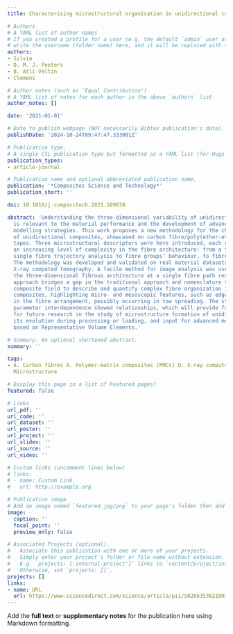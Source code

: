 ```yaml
---
title: Characterising microstructural organisation in unidirectional composites

# Authors
# A YAML list of author names
# If you created a profile for a user (e.g. the default `admin` user at `content/authors/admin/`), 
# write the username (folder name) here, and it will be replaced with their full name and linked to their profile.
authors:
- Silvia
- D. M. J. Peeters
- B. Atli-Veltin
- Clemens

# Author notes (such as 'Equal Contribution')
# A YAML list of notes for each author in the above `authors` list
author_notes: []

date: '2021-01-01'

# Date to publish webpage (NOT necessarily Bibtex publication's date).
publishDate: '2024-10-24T09:47:47.333001Z'

# Publication type.
# A single CSL publication type but formatted as a YAML list (for Hugo requirements).
publication_types:
- article-journal

# Publication name and optional abbreviated publication name.
publication: '*Composites Science and Technology*'
publication_short: ''

doi: 10.1016/j.compscitech.2021.109030

abstract: 'Understanding the three-dimensional variability of unidirectional composites
  is relevant to the material performance and the development of advanced material
  modelling strategies. This work proposes a new methodology for the characterization
  of unidirectional composites, showcased on carbon fibre/poly(ether-ether-ketone)
  tapes. Three microstructural descriptors were here introduced, each representing
  an increasing level of complexity in the fibre architecture: from a tortuosity-based
  single fibre trajectory analysis to fibre groups’ behaviour, to fibre network interconnectivity.
  The methodology was developed and validated on real material datasets acquired via
  X-ray computed tomography. A facile method for image analysis was used to reconstruct
  the three-dimensional fibrous architecture at a single fibre path resolution. The
  approach bridges a gap in the traditional approach and nomenclature typical of the
  composite field to describe and quantify complex fibre organization in unidirectional
  composites, highlighting micro- and mesoscopic features, such as edge-core effects
  in the fibre arrangement, possibly occurring in tow spreading. The study of the
  parameter interdependence showed relationships, which will provide further insight
  for future research in the study of microstructure formation of unidirectional composites,
  its evolution during processing or loading, and input for advanced modelling techniques
  based on Representative Volume Elements.'

# Summary. An optional shortened abstract.
summary: ''

tags:
- A. Carbon fibres A. Polymer-matrix composites (PMCs) D. X-ray computed tomography
  Microstructure

# Display this page in a list of Featured pages?
featured: false

# Links
url_pdf: ''
url_code: ''
url_dataset: ''
url_poster: ''
url_project: ''
url_slides: ''
url_source: ''
url_video: ''

# Custom links (uncomment lines below)
# links:
# - name: Custom Link
#   url: http://example.org

# Publication image
# Add an image named `featured.jpg/png` to your page's folder then add a caption below.
image:
  caption: ''
  focal_point: ''
  preview_only: false

# Associated Projects (optional).
#   Associate this publication with one or more of your projects.
#   Simply enter your project's folder or file name without extension.
#   E.g. `projects: ['internal-project']` links to `content/project/internal-project/index.md`.
#   Otherwise, set `projects: []`.
projects: []
links:
- name: URL
  url: https://www.sciencedirect.com/science/article/pii/S0266353821003869
---
```


Add the **full text** or **supplementary notes** for the publication here using Markdown formatting.
